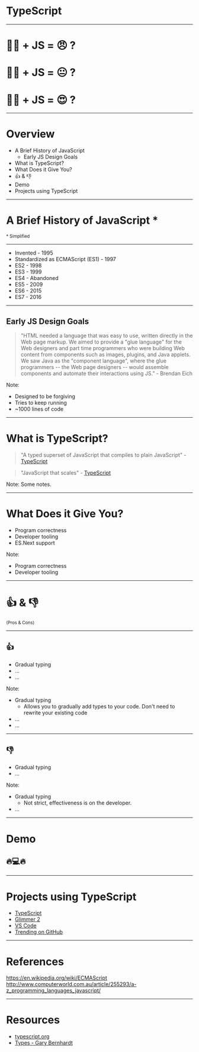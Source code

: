 # TypeScript

---

# 👨👩 + JS = 😠 ? <!-- .element: class="fragment" -->
# 👨👩 + JS = 😐 ? <!-- .element: class="fragment" -->
# 👨👩 + JS = 😍 ? <!-- .element: class="fragment" -->

---

# Overview

- A Brief History of JavaScript <!-- .element: class="fragment" -->
  - Early JS Design Goals <!-- .element: class="fragment" -->
- What is TypeScript? <!-- .element: class="fragment" -->
- What Does it Give You? <!-- .element: class="fragment" -->
- 👍 & 👎 <!-- .element: class="fragment" -->
- Demo <!-- .element: class="fragment" -->
- Projects using TypeScript <!-- .element: class="fragment" -->

---

# A Brief History of JavaScript <span class="fragment" data-fragment-index="1">*</span>

 <small span class="fragment" data-fragment-index="1">* Simplified</small>

---

- Invented - 1995 <!-- .element: class="fragment" -->
- Standardized as ECMAScript (ES1) - 1997 <!-- .element: class="fragment" -->
- ES2 - 1998 <!-- .element: class="fragment" -->
- ES3 - 1999 <!-- .element: class="fragment" -->
- ES4 - Abandoned <!-- .element: class="fragment" -->
- ES5 - 2009 <!-- .element: class="fragment" -->
- ES6 - 2015 <!-- .element: class="fragment" -->
- ES7 - 2016 <!-- .element: class="fragment" -->

---

## Early JS Design Goals

<!-- <small> -->
>"HTML needed a language that was easy to use, written directly in the Web page markup. We aimed to provide a "glue language" for the Web designers and part time programmers who were building Web content from components such as images, plugins, and Java applets. We saw Java as the "component language", where the glue programmers -- the Web page designers -- would assemble components and automate their interactions using JS." - Brendan Eich
<!-- </small> -->

Note:
- Designed to be forgiving
- Tries to keep running
- ~1000 lines of code

---

# What is TypeScript?

> "A typed superset of JavaScript that compiles to plain JavaScript" - [TypeScript](https://www.typescriptlang.org)

> "JavaScript that scales" - [TypeScript](https://www.typescriptlang.org)

Note:
Some notes.

---

# What Does it Give You?

- Program correctness
- Developer tooling
- ES.Next support

Note:
- Program correctness
- Developer tooling

---

# 👍 & 👎

<small>(Pros & Cons)</small>

---

## 👍

- Gradual typing <!-- .element: class="fragment" -->
- ... <!-- .element: class="fragment" -->
- ... <!-- .element: class="fragment" -->

Note:
- Gradual typing
  - Allows you to gradually add types to your code. Don't need to rewrite your existing code
- ...
- ...

---

## 👎

- Gradual typing <!-- .element: class="fragment" -->
- ... <!-- .element: class="fragment" -->

Note:
- Gradual typing
  - Not strict, effectiveness is on the developer.
- ...


---

# Demo

## 🔥💻🔥

---

# Projects using TypeScript

- [TypeScript](https://github.com/Microsoft/TypeScript)
- [Glimmer 2](https://github.com/tildeio/glimmer)
- [VS Code](https://github.com/Microsoft/vscode)
- [Trending on GitHub](https://github.com/trending/typescript)

---

# References

https://en.wikipedia.org/wiki/ECMAScript
http://www.computerworld.com.au/article/255293/a-z_programming_languages_javascript/

---

# Resources

- [typescript.org](https://www.typescriptlang.org)
- [Types - Gary Bernhardt](https://gist.github.com/garybernhardt/122909856b570c5c457a6cd674795a9c)
